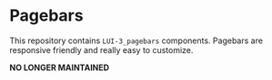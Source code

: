# Pagebars
This repository contains `LUI-3_pagebars` components. Pagebars are responsive friendly and really easy to customize.


**NO LONGER MAINTAINED**
